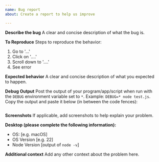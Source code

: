 ```yaml
---
name: Bug report
about: Create a report to help us improve

---
```


**Describe the bug**
A clear and concise description of what the bug is.

**To Reproduce**
Steps to reproduce the behavior:
1. Go to '...'
2. Click on '....'
3. Scroll down to '....'
4. See error

**Expected behavior**
A clear and concise description of what you expected to happen.

**Debug Output**
Post the output of your program/app/script when run with the `DEBUG` environment variable set to `*`.  Example: `DEBUG=* node test.js`.  Copy the output and paste it below (in between the code fences):

```

```

**Screenshots**
If applicable, add screenshots to help explain your problem.

**Desktop (please complete the following information):**
 - OS: [e.g. macOS]
 - OS Version [e.g. 22]
 - Node Version [output of `node -v`]

**Additional context**
Add any other context about the problem here.
